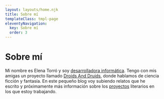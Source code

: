 ```yaml
---
layout: layouts/home.njk
title: Sobre mí
templateClass: tmpl-page
eleventyNavigation:
  key: Sobre mí
  order: 3
---
```


<h1>Sobre mí</h1>

Mi nombre es Elena Torró y soy <a href="https://elenatorro.com">desarrolladora informática</a>. Tengo con mis amigas un proyecto llamado <a href="https://droidsanddruids.com">Droids And Druids</a>, donde hablamos de ciencia ficción y fantasía. En este pequeño blog voy subiendo relatos que he escrito y próximamente más información sobre los <a href="/proyectos">proyectos</a> literarios en los que estoy trabajando.

